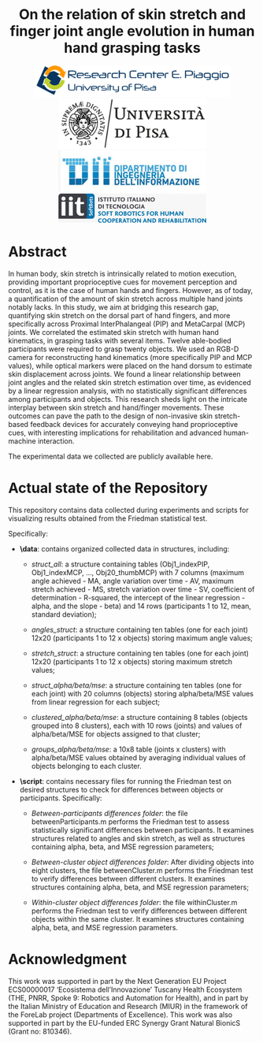 
<h1 align="center"> On the relation of skin stretch and finger joint angle evolution in human hand grasping tasks</h1>

 <p align="center">

  <img width="400" src="https://github.com/EleFontana/SkinStretchEval/blob/main/media/cp_logo.png" alt="cp_logo">
  <img width="300" src="https://github.com/EleFontana/SkinStretchEval/blob/main/media/unipi_logo.png" alt="unipi_logo_nero">
  <img width="300" src="https://github.com/EleFontana/SkinStretchEval/blob/main/media/Logo_DII.jpg" alt="dii_logo"> 
  <img width="300" src="https://github.com/EleFontana/SkinStretchEval/blob/main/media/iit_logo.jpg" alt="iit_logo"> 
</p>

# Abstract
In human body, skin stretch is intrinsically related to motion execution, providing important proprioceptive cues for movement perception and control, as it is the case of human hands and fingers. However, as of today, a quantification of the amount of skin stretch across multiple hand joints notably lacks. In this study, we aim at bridging this research gap, quantifying skin stretch on the dorsal part of hand fingers, and more specifically across Proximal InterPhalangeal (PIP) and MetaCarpal (MCP) joints. We correlated the estimated skin stretch with human hand kinematics, in grasping tasks with several items. Twelve able-bodied participants were required to grasp twenty objects. We used an RGB-D camera for reconstructing hand kinematics (more specifically PIP and MCP values), while optical markers were placed on the hand dorsum to estimate skin displacement across joints.
We found a linear relationship between joint angles and the related skin stretch estimation over time, as evidenced by a linear regression analysis, with no statistically significant differences among participants and objects. This research sheds light on the intricate interplay between skin stretch and hand/finger movements. These outcomes can pave the path to the design of non-invasive skin stretch-based feedback devices for accurately conveying hand proprioceptive cues, with interesting implications for rehabilitation and advanced human-machine interaction.

The experimental data we collected are publicly available here.


# Actual state of the Repository
This repository contains data collected during experiments and scripts for visualizing results obtained from the Friedman statistical test.

Specifically:

* **\data**: contains organized collected data in structures, including:

    * *struct_all*: a structure containing tables (Obj1_indexPIP, Obj1_indexMCP, ..., Obj20_thumbMCP) with 7 columns (maximum angle achieved - MA, angle variation over time - AV, maximum stretch achieved - MS, stretch variation over time - SV, coefficient of determination - R-squared, the intercept of the linear regression - alpha, and the slope - beta) and 14 rows (participants 1 to 12, mean, standard deviation);

    * *angles_struct*: a structure containing ten tables (one for each joint) 12x20 (participants 1 to 12 x objects) storing maximum angle values;

    * *stretch_struct*: a structure containing ten tables (one for each joint) 12x20 (participants 1 to 12 x objects) storing maximum stretch values;

    * *struct_alpha/beta/mse*: a structure containing ten tables (one for each joint) with 20 columns (objects) storing alpha/beta/MSE values from linear regression for each subject;

    * *clustered_alpha/beta/mse*: a structure containing 8 tables (objects grouped into 8 clusters), each with 10 rows (joints) and values of alpha/beta/MSE for objects assigned to that cluster;

    * *groups_alpha/beta/mse*: a 10x8 table (joints x clusters) with alpha/beta/MSE values obtained by averaging individual values of objects belonging to each cluster.

* **\script**: contains necessary files for running the Friedman test on desired structures to check for differences between objects or participants. Specifically:

    * *Between-participants differences folder*: the file betweenParticipants.m performs the Friedman test to assess statistically significant differences between participants. It examines structures related to angles and skin stretch, as well as structures containing alpha, beta, and MSE regression parameters;

    * *Between-cluster object differences folder*: After dividing objects into eight clusters, the file betweenCluster.m performs the Friedman test to verify differences between different clusters. It examines structures containing alpha, beta, and MSE regression parameters;

    * *Within-cluster object differences folder*: the file withinCluster.m performs the Friedman test to verify differences between different objects within the same cluster. It examines structures containing alpha, beta, and MSE regression parameters.



<!-- # Publication -->
<!-- To know more about the method, you can refer to:
G. Amprimo, C. Ferraris, G. Masi, G. Pettiti and L. Priano, "GMH-D: Combining Google MediaPipe and RGB-Depth Cameras for Hand Motor Skills Remote Assessment," 2022 IEEE International Conference on Digital Health (ICDH), Barcelona, Spain, 2022, pp. 132-141, doi: 10.1109/ICDH55609.2022.00029. -->


# Acknowledgment
This work was supported in part by the Next Generation EU Project ECS00000017 ‘Ecosistema dell’Innovazione’ Tuscany Health Ecosystem (THE, PNRR, Spoke 9: Robotics and Automation for Health), and in part by the Italian Ministry of Education and Research (MIUR) in the framework of the ForeLab project (Departments of Excellence). This work was also supported in part by the EU-funded ERC Synergy Grant Natural BionicS (Grant no: 810346).



